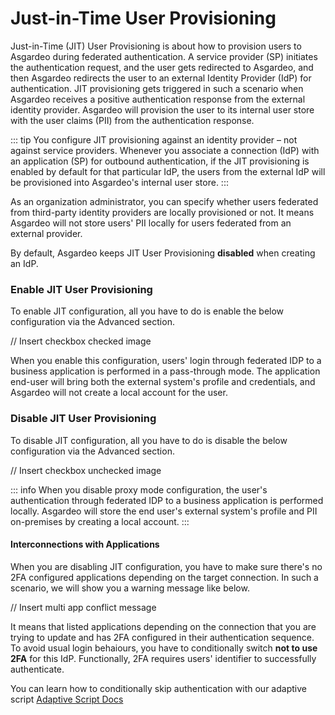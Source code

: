 # Just-in-Time User Provisioning

Just-in-Time (JIT) User Provisioning is about how to provision users to Asgardeo during federated authentication. A
service provider (SP) initiates the authentication request, and the user gets redirected to Asgardeo, and then Asgardeo
redirects the user to an external Identity Provider (IdP) for authentication. JIT provisioning gets triggered in such a
scenario when Asgardeo receives a positive authentication response from the external identity provider. Asgardeo will
provision the user to its internal user store with the user claims (PII) from the authentication response.

::: tip
You configure JIT provisioning against an identity provider – not against service providers. Whenever you
associate a connection (IdP) with an application (SP) for outbound authentication, if the
JIT provisioning is enabled by default for that particular IdP, the users from the external IdP
will be provisioned into Asgardeo's internal user store.
:::

As an organization administrator, you can specify whether users federated from third-party identity providers are
locally provisioned or not. It means Asgardeo will not store users' PII locally for users federated from an external
provider.

By default, Asgardeo keeps JIT User Provisioning **disabled** when creating an IdP.

### Enable JIT User Provisioning

To enable JIT configuration, all you have to do is enable the below configuration via the Advanced section.

// Insert checkbox checked image

When you enable this configuration, users' login through federated IDP to a business application is performed in a
pass-through mode. The application end-user will bring both the external system's profile and credentials, and Asgardeo
will not create a local account for the user.

### Disable JIT User Provisioning

To disable JIT configuration, all you have to do is disable the below configuration via the Advanced section.

// Insert checkbox unchecked image

::: info
When you disable proxy mode configuration, the user's authentication through federated IDP to a business
application is performed locally. Asgardeo will store the end user's external system's profile and PII on-premises by
creating a local account.
:::

#### Interconnections with Applications

When you are disabling JIT configuration, you have to make sure there's no 2FA configured applications depending on
the target connection. In such a scenario, we will show you a warning message like below.

// Insert multi app conflict message

It means that listed applications depending on the connection that you are trying to update and has 2FA configured in their
authentication sequence. To avoid usual login behaiours, you have to conditionally switch **not to use 2FA** for this
IdP. Functionally, 2FA requires users' identifier to successfully authenticate.

You can learn how to conditionally skip authentication with our adaptive script [Adaptive Script Docs](/docs)
